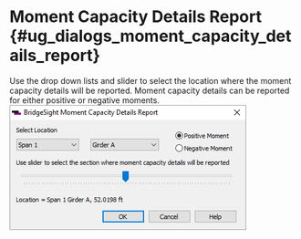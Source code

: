 Moment Capacity Details Report {#ug_dialogs_moment_capacity_details_report}
=====================
Use the drop down lists and slider to select the location where the moment capacity details will be reported. Moment capacity details can be reported for either positive or negative moments.
![](MomentCapacityDetails.png)